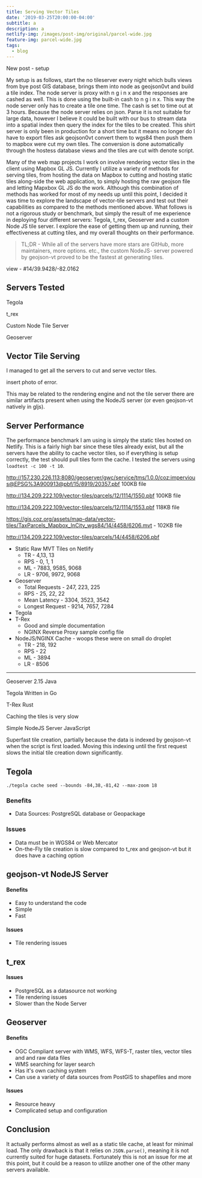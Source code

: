 ```yaml
---
title: Serving Vector Tiles
date: '2019-03-25T20:00:00-04:00'
subtitle: a
description: a
netlify-img: /images/post-img/original/parcel-wide.jpg
feature-img: parcel-wide.jpg
tags:
  - blog
---
```



New post - setup

My setup is as follows, start the no tileserver every night which bulls views from bye post GIS database, brings them into node as geojson0vt and build a tile index. The node server is proxy with n g i n x and the responses are cashed as well. This is done using the built-in cash to n g i n x. This way the node server only has to create a tile one time. The cash is set to time out at 3 hours. Because the node server relies on json. Parse it is not suitable for large data, however I believe it could be built with our bus to stream data into a spatial index then query the index for the tiles to be created. This shirt server is only been in production for a short time but it means no longer do I have to export files ask geojson0vt convert them to wgs84 then push them to mapbox were cut my own tiles. The conversion is done automatically through the hostess database views and the tiles are cut with denote script.

Many of the web map projects I work on involve rendering vector tiles in the client using Mapbox GL JS. Currently I utilize a variety of methods for serving tiles, from hosting the data on Mapbox to cutting and hosting static tiles along-side the web application, to simply hosting the raw geojson file and letting Mapxbox GL JS do the work. Although this combination of methods has worked for most of my needs up until this point, I decided it was time to explore the landscape of vector-tile servers and test out their capabilities as compared to the methods mentioned above. What follows is not a rigorous study or benchmark, but simply the result of me experience in deploying four different servers: Tegola, t_rex, Geoserver and a custom Node JS tile server. I explore the ease of getting them up and running, their effectiveness at cutting tiles, and my overall thoughts on their performance. 

> TL;DR - While all of the servers have more stars are GitHub, more maintainers, more options. etc., the custom NodeJS- server powered by geojson-vt proved to be the fastest at generating tiles. 



view - #14/39.9428/-82.0162

## Servers Tested

Tegola

t_rex

Custom Node Tile Server

Geoserver

## Vector Tile Serving

I managed to get all the servers to cut and serve vector tiles. 

insert photo of error. 

This may be related to the rendering engine and not the tile server there are similar artifacts present when using the NodeJS server (or even geojson-vt natively in gljs).

## Server Performance

The performance benchmark I am using is simply the static tiles hosted on Netlify. This is a fairly high bar since these tiles already exist, but all the servers have the ability to cache vector tiles, so if everything is setup correctly, the test should pull tiles form the cache. I tested the servers using `loadtest -c 100 -t 10`.

http://157.230.226.113:8080/geoserver/gwc/service/tms/1.0.0/coz:impervious@EPSG%3A900913@pbf/15/8919/20357.pbf 100KB file

http://134.209.222.109/vector-tiles/parcels/12/1114/1550.pbf 100KB file

http://134.209.222.109/vector-tiles/parcels/12/1114/1553.pbf 118KB file

https://gis.coz.org/assets/map-data/vector-tiles/TaxParcels_Mapbox_InCity_wgs84/14/4458/6206.mvt - 102KB file

http://134.209.222.109/vector-tiles/parcels/14/4458/6206.pbf

* Static Raw MVT Tiles on Netlify
  * TR - 4,13, 13 
  * RPS - 0, 1, 1
  * ML - 7883, 9585, 9068
  * LR - 9706, 9972, 9068
* Geoserver
  * Total Requests - 247, 223, 225
  * RPS - 25, 22, 22
  * Mean Latency - 3304, 3523, 3542
  * Longest Request - 9214, 7657, 7284
* Tegola
* T-Rex
  * Good and simple documentation
  * NGINX Reverse Proxy sample config file
* NodeJS/NGINX Cache - woops these were on small do droplet
  * TR - 218, 192
  * RPS - 22
  * ML - 3894
  * LR - 8506

- - -

Geoserver 2.15
Java

Tegola
Written in Go

T-Rex
Rust

Caching the tiles is very slow

Simple NodeJS Server
JavaScript

Superfast tile creation, partially because the data is indexed by geojson-vt when the script is first loaded. Moving this indexing until the first request slows the initial tile creation down significantly.

## Tegola

`./tegola cache seed --bounds -84,38,-81,42 --max-zoom 18`

### Benefits

* Data Sources: PostgreSQL database or Geopackage

### Issues

* Data must be in WGS84 or Web Mercator
* On-the-Fly tile creation is slow compared to t_rex and geojson-vt but it does have a caching option

## geojson-vt NodeJS Server

#### Benefits

* Easy to understand the code
* Simple
* Fast

#### Issues

* Tile rendering issues

## t_rex

#### Issues

* PostgreSQL as a datasource not working
* Tile rendering issues
* Slower than the Node Server

## Geoserver

#### Benefits

* OGC Compliant server with WMS, WFS, WFS-T, raster tiles, vector tiles and and raw data files
* WMS searching for layer search
* Has it's own caching system
* Can use a variety of data sources from PostGIS to shapefiles and more

#### Issues

* Resource heavy
* Complicated setup and configuration

## Conclusion

It actually performs almost as well as a static tile cache, at least for minimal load. The only drawback is that it relies on ``JSON.parse()``, meaning it is not currently suited for huge datasets. Fortunately this is not an issue for me at this point, but it could be a reason to utilize another one of the other many servers available.
